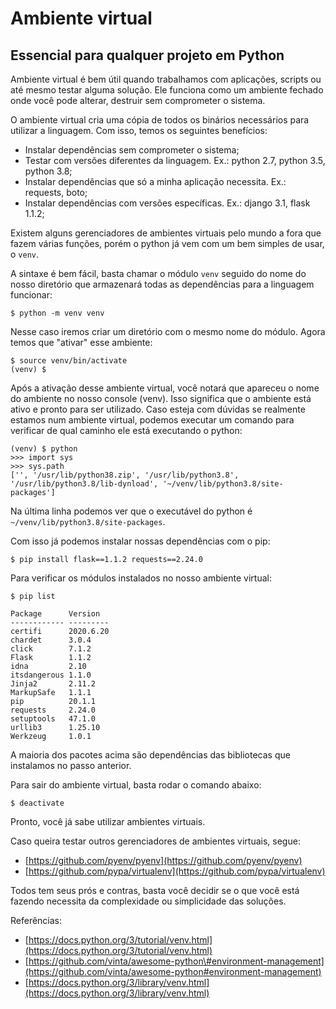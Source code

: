 # Ambiente virtual

## Essencial para qualquer projeto em Python

Ambiente virtual  é bem útil quando trabalhamos com aplicações, scripts ou até mesmo testar alguma solução. Ele funciona como um ambiente fechado onde você pode alterar, destruir sem comprometer o sistema.

O ambiente virtual cria uma cópia de todos os binários necessários para utilizar a linguagem. Com isso, temos os seguintes benefícios:

* Instalar dependências sem comprometer o sistema;
* Testar com versões diferentes da linguagem. Ex.: python 2.7, python 3.5, python 3.8;
* Instalar dependências que só a minha aplicação necessita. Ex.: requests, boto;
* Instalar dependências com versões específicas. Ex.: django 3.1, flask 1.1.2;

Existem alguns gerenciadores de ambientes virtuais pelo mundo a fora que fazem várias funções, porém o python já vem com um bem simples de usar, o `venv`. 

A sintaxe é bem fácil, basta chamar o módulo `venv` seguido do nome do nosso diretório que armazenará todas as dependências para a linguagem funcionar:

```text
$ python -m venv venv
```

Nesse caso iremos criar um diretório com o mesmo nome do módulo. Agora temos que "ativar" esse ambiente:

```text
$ source venv/bin/activate
(venv) $
```

Após a ativação desse ambiente virtual, você notará que apareceu o nome do ambiente no nosso console \(venv\). Isso significa que o ambiente está ativo e pronto para ser utilizado. Caso esteja com dúvidas se realmente estamos num ambiente virtual, podemos executar um comando para verificar de qual caminho ele está executando o python:

```text
(venv) $ python
>>> import sys
>>> sys.path
['', '/usr/lib/python38.zip', '/usr/lib/python3.8', '/usr/lib/python3.8/lib-dynload', '~/venv/lib/python3.8/site-packages']
```

Na última linha podemos ver que o executável do python é `~/venv/lib/python3.8/site-packages`.

Com isso já podemos instalar nossas dependências com o pip:

```text
$ pip install flask==1.1.2 requests==2.24.0
```

Para verificar os módulos instalados no nosso ambiente virtual:

```text
$ pip list

Package      Version
------------ ---------
certifi      2020.6.20
chardet      3.0.4
click        7.1.2
Flask        1.1.2
idna         2.10
itsdangerous 1.1.0
Jinja2       2.11.2
MarkupSafe   1.1.1
pip          20.1.1
requests     2.24.0
setuptools   47.1.0
urllib3      1.25.10
Werkzeug     1.0.1
```

A maioria dos pacotes acima são dependências das bibliotecas que instalamos no passo anterior.

Para sair do ambiente virtual, basta rodar o comando abaixo:

```text
$ deactivate
```

Pronto, você já sabe utilizar ambientes virtuais.

Caso queira testar outros gerenciadores de ambientes virtuais, segue:

* [https://github.com/pyenv/pyenv](https://github.com/pyenv/pyenv)
* [https://github.com/pypa/virtualenv](https://github.com/pypa/virtualenv)

Todos tem seus prós e contras, basta você decidir se o que você está fazendo necessita da complexidade ou simplicidade das soluções.

Referências:

* [https://docs.python.org/3/tutorial/venv.html](https://docs.python.org/3/tutorial/venv.html)
* [https://github.com/vinta/awesome-python\#environment-management](https://github.com/vinta/awesome-python#environment-management)
* [https://docs.python.org/3/library/venv.html](https://docs.python.org/3/library/venv.html)


